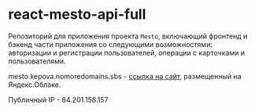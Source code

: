 # react-mesto-api-full
Репозиторий для приложения проекта `Mesto`, включающий фронтенд и бэкенд части приложения со следующими возможностями: авторизации и регистрации пользователей, операции с карточками и пользователями.
  
mesto.kepova.nomoredomains.sbs - [ссылка на сайт](mesto.kepova.nomoredomains.sbs), размещенный на Яндекс.Облаке.

Публичный IP - 84.201.158.157
